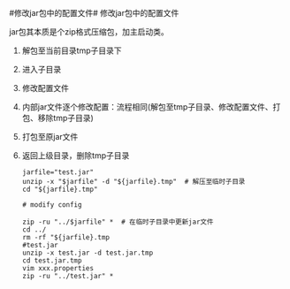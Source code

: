 #修改jar包中的配置文件#
修改jar包中的配置文件

jar包其本质是个zip格式压缩包，加主启动类。

1.	解包至当前目录tmp子目录下 
2.	进入子目录 
3.	修改配置文件 
4.	内部jar文件逐个修改配置：流程相同(解包至tmp子目录、修改配置文件、打包、移除tmp子目录) 
5.	打包至原jar文件 
6.	返回上级目录，删除tmp子目录


		jarfile="test.jar"
		unzip -x "$jarfile" -d "${jarfile}.tmp"  # 解压至临时子目录
		cd "${jarfile}.tmp"
		
		# modify config
		
		zip -ru "../$jarfile" *  # 在临时子目录中更新jar文件
		cd ../
		rm -rf "${jarfile}.tmp
		#test.jar 
		unzip -x test.jar -d test.jar.tmp 
		cd test.jar.tmp 
		vim xxx.properties 
		zip -ru "../test.jar" *